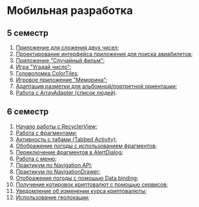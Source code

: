# Мобильная разработка

## 5 семестр

1. [Приложение для сложения двух чисел](android_apps/SumTwoNumbersApp/);
2. [Проектирование интерфейса приложения для поиска авиабилетов](android_apps/SearchAirticketsApp/);
3. [Приложение "Случайный фильм"](android_apps/RandomFilmApp/);
4. [Игра "Угадай число"](android_apps/GuessNumberGame/);
5. [Головоломка ColorTiles](android_apps/ColorTiles/);
6. [Игровое приложение "Меморина"](android_apps/MemorinaGame/);
7. [Адаптация разметки для альбомной/портретной ориентации](android_apps/PortraitLandscape/);
8. [Работа с ArrayAdapter (список людей)](android_apps/PeopleList/).

## 6 семестр

1. [Начало работы с RecyclerView](android_apps/RecyclerViewApp/);
2. [Работа с фрагментами](android_apps/FragmentWeatherApp/);
3. [Активность с табами (Tabbed Activity)](android_apps/TabsApp/);
4. [Обображение погоды с использованием фрагментов](android_apps/FragmentWeatherApp/);
5. [Переключение фрагментов в AlertDialog](android_apps/FragmentWeatherApp/);
6. [Работа с меню](android_apps/FragmentWeatherApp/);
7. [Практикум по Navigation API](android_apps/NavigationApiApp/);
8. [Практикум по NavigationDrawer](android_apps/NavigationDrawerApp/);
9. [Отображение погоды с помощью Data binding](android_apps/FragmentWeatherApp/);
10. [Получение котировок криптовалют с помощью сервисов](android_apps/CurrencyTrackingApp/);
11. [Уведомление об изменении курса криптовалюты](android_apps/CurrencyTrackingApp/);
12. [Использование геолокации](android_apps/DetectingLocationApp/);